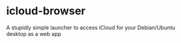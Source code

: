 # icloud-browser
A stupidly simple launcher to access iCloud for your Debian/Ubuntu desktop as a web app
